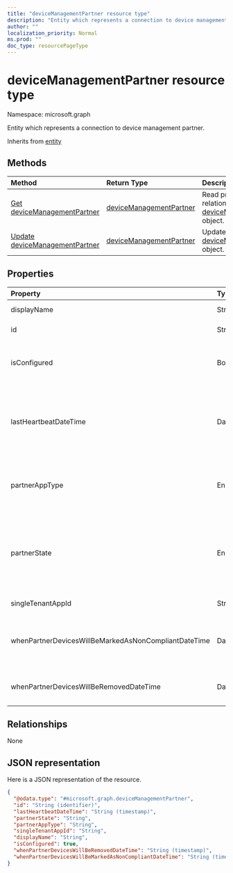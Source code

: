 ```yaml
---
title: "deviceManagementPartner resource type"
description: "Entity which represents a connection to device management partner."
author: ""
localization_priority: Normal
ms.prod: ""
doc_type: resourcePageType
---
```


# deviceManagementPartner resource type


Namespace: microsoft.graph

Entity which represents a connection to device management partner.


Inherits from [entity](../resources/entity.md)

## Methods
|Method|Return Type|Description|
|:---|:---|:---|
|[Get deviceManagementPartner](../api/devicemanagementpartner-get.md)|[deviceManagementPartner](../resources/devicemanagementpartner.md)|Read properties and relationships of the [deviceManagementPartner](../resources/devicemanagementpartner.md) object.|
|[Update deviceManagementPartner](../api/devicemanagementpartner-update.md)|[deviceManagementPartner](../resources/devicemanagementpartner.md)|Update the properties of a [deviceManagementPartner](../resources/devicemanagementpartner.md) object.|

## Properties
|Property|Type|Description|
|:---|:---|:---|
|displayName|String|Partner display name|
|id|String| Inherited from [entity](../resources/entity.md)|
|isConfigured|Boolean|Whether device management partner is configured or not|
|lastHeartbeatDateTime|DateTimeOffset|Timestamp of last heartbeat after admin enabled option Connect to Device management Partner|
|partnerAppType|Enumeration|Partner App type. Possible values are: `unknown`, `singleTenantApp`, `multiTenantApp`.|
|partnerState|Enumeration|Partner state of this tenant. Possible values are: `unknown`, `unavailable`, `enabled`, `terminated`, `rejected`, `unresponsive`.|
|singleTenantAppId|String|Partner Single tenant App id|
|whenPartnerDevicesWillBeMarkedAsNonCompliantDateTime|DateTimeOffset|DateTime in UTC when PartnerDevices will be marked as NonCompliant|
|whenPartnerDevicesWillBeRemovedDateTime|DateTimeOffset|DateTime in UTC when PartnerDevices will be removed|

## Relationships
None

## JSON representation
Here is a JSON representation of the resource.
<!-- {
  "blockType": "resource",
  "keyProperty": "id",
  "@odata.type": "microsoft.graph.deviceManagementPartner",
  "baseType": "microsoft.graph.entity",
  "openType": false
}
-->
``` json
{
  "@odata.type": "#microsoft.graph.deviceManagementPartner",
  "id": "String (identifier)",
  "lastHeartbeatDateTime": "String (timestamp)",
  "partnerState": "String",
  "partnerAppType": "String",
  "singleTenantAppId": "String",
  "displayName": "String",
  "isConfigured": true,
  "whenPartnerDevicesWillBeRemovedDateTime": "String (timestamp)",
  "whenPartnerDevicesWillBeMarkedAsNonCompliantDateTime": "String (timestamp)"
}
```

